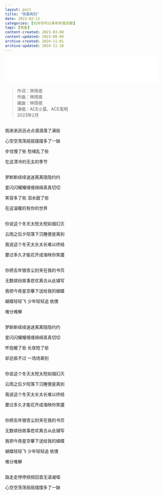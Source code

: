```yaml
---
layout: post
title: "雨暮离别"
date: 2023-02-12
categories: [也许你可以来听听我的歌]
tags: [雨鱼]
content-created: 2023-03-08
content-updated: 2023-08-09
archive-created: 2024-11-01
archive-updated: 2024-11-10
---
```


<iframe frameborder="no" border="0" marginwidth="0" marginheight="0" width="100%" height=86 src="//music.163.com/outchain/player?type=2&id=2628840029&auto=0&height=66"></iframe>

> 作词：林雨夜  
> 作曲：林雨夜  
> 编曲：林雨夜  
> 演唱：ACE小莫、ACE鸾明  
> 2023年2月

<br>
雨淅淅沥沥点点滴滴落了满街

心空空荡荡摇摇摆摆多了一缺

步伐慢了些 愁绪乱了些

在这清冷的无主的季节

<br>
梦断断续续迷迷离离隐隐约约

爱闪闪耀耀缠缠绵绵真真切切

笑容多了些 泪水甜了些

在这温暖的有你的世界

<br>
你说这个冬天太短太短如烟幻灭

云雨之后夕阳落下沉睡便是离别

我说这个冬天太长太长难以终结

要过多久才能花开成海映你笑靥

<br>
你把去年银杏尘封夹在我的书页

无数缤纷故事悲欢离合从此铺写

我把今夜星空摹下送给我的蝴蝶

蝴蝶轻轻飞 少年轻轻追 依偎

难分难解

<br>
梦断断续续迷迷离离隐隐约约

爱闪闪耀耀缠缠绵绵真真切切

怀抱暖了些 长夜短了些

却总抵不过 一场场离别

<br>
你说这个冬天太短太短如烟幻灭

云雨之后夕阳落下沉睡便是离别

我说这个冬天太长太长难以终结

要过多久才能花开成海映你笑靥

<br>
你把去年银杏尘封夹在我的书页

无数缤纷故事悲欢离合从此铺写

我把今夜星空摹下送给我的蝴蝶

蝴蝶轻轻飞 少年轻轻追 依偎

难分难解

<br>
路走走停停频频回首无语凝噎

心空空荡荡摇摇摆摆多了一缺
